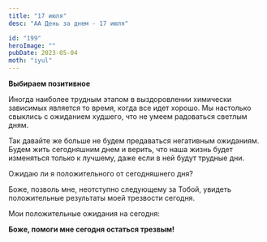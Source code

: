 ```yaml
---
title: "17 июля"
desc: "АА День за днем - 17 июля"

id: "199"
heroImage: ""
pubDate: 2023-05-04
moth: "iyul"
---
```


**Выбираем позитивное**

Иногда наиболее трудным этапом в выздоровлении химически зависимых является то
время, когда все идет хорошо. Мы настолько свыклись с ожиданием худшего, что
не умеем радоваться светлым дням.

Так давайте же больше не будем предаваться негативным ожиданиям. Будем жить
сегодняшним днем и верить, что наша жизнь будет изменяться только к лучшему,
даже если в ней будут трудные дни.

Ожидаю ли я положительного от сегодняшнего дня?

Боже, позволь мне, неотступно следующему за Тобой, увидеть положительные
результаты моей трезвости сегодня.

Мои положительные ожидания на сегодня:

**Боже, помоги мне сегодня остаться трезвым!**
